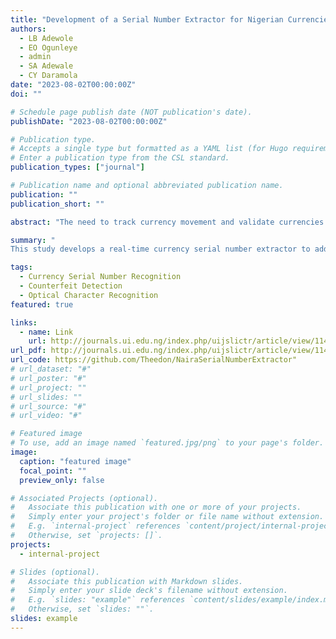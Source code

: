 ```yaml
---
title: "Development of a Serial Number Extractor for Nigerian Currencies"
authors: 
  - LB Adewole
  - EO Ogunleye
  - admin
  - SA Adewale
  - CY Daramola
date: "2023-08-02T00:00:00Z"
doi: ""

# Schedule page publish date (NOT publication's date).
publishDate: "2023-08-02T00:00:00Z"

# Publication type.
# Accepts a single type but formatted as a YAML list (for Hugo requirements).
# Enter a publication type from the CSL standard.
publication_types: ["journal"]

# Publication name and optional abbreviated publication name.
publication: ""
publication_short: ""

abstract: "The need to track currency movement and validate currencies in circulation are two cogent reasons for developing a real-time currency serial number extractor. Due to significant technical innovation over the past few decades, currency counterfeiting issues have gotten progressively worse all over the world and it is presently one of the main issues in Nigeria. Hence, financial institutions and the general public often desire to know the authenticity of cash. Also, Government and security agencies often desire to track cash for the purpose of apprehending notorious kidnappers after ransom collection. This calls for a fast and accurate serial number extraction from currencies. Automatic serial number extraction can be segmented into three (3) phases, which include currency classification, region of interest extraction, and character recognition. In this paper, an optimized object identification model was proposed for currency classification. A pre-trained denomination-based region of interest algorithm was then applied for the extraction of the serial number region. We further utilized three (3) existing optical character recognition models: Pytesseract, Easy OCR, and Keras OCR for the character recognition. Accuracy, Levenshtein Distance, Jaccard Similarity, Character Error Rate, and Damerau Distance metrics were employed in this study for recognition performance measure. The currency bill classification yielded a 100% accuracy while the best accuracy of 81% was obtained with the EasyOCR framework at the character recognition phase. The recognition model performance can be considered poor for the targeted application. Hence, the need for customization of the general character recognition architecture for Nigerian currency bill serial number recognition."

summary: "
This study develops a real-time currency serial number extractor to address counterfeiting and cash tracking in Nigeria. It uses currency classification, region extraction, and character recognition with OCR models. While achieving 100% classification accuracy, the best OCR accuracy was 81%, highlighting the need for customized recognition models for Nigerian currency."

tags:
  - Currency Serial Number Recognition
  - Counterfeit Detection
  - Optical Character Recognition 
featured: true

links:
  - name: Link
    url: http://journals.ui.edu.ng/index.php/uijslictr/article/view/1142
url_pdf: http://journals.ui.edu.ng/index.php/uijslictr/article/view/1142/960
url_code: https://github.com/Theedon/NairaSerialNumberExtractor"
# url_dataset: "#"
# url_poster: "#"
# url_project: ""
# url_slides: ""
# url_source: "#"
# url_video: "#"

# Featured image
# To use, add an image named `featured.jpg/png` to your page's folder.
image:
  caption: "featured image"
  focal_point: ""
  preview_only: false

# Associated Projects (optional).
#   Associate this publication with one or more of your projects.
#   Simply enter your project's folder or file name without extension.
#   E.g. `internal-project` references `content/project/internal-project/index.md`.
#   Otherwise, set `projects: []`.
projects:
  - internal-project

# Slides (optional).
#   Associate this publication with Markdown slides.
#   Simply enter your slide deck's filename without extension.
#   E.g. `slides: "example"` references `content/slides/example/index.md`.
#   Otherwise, set `slides: ""`.
slides: example
---
```


<!-- This work is driven by the results in my [previous paper](/publication/conference-paper/) on LLMs.

{{% callout note %}}
Create your slides in Markdown - click the _Slides_ button to check out the example.
{{% /callout %}}

Add the publication's **full text** or **supplementary notes** here. You can use rich formatting such as including [code, math, and images](https://docs.hugoblox.com/content/writing-markdown-latex/). -->
